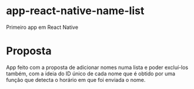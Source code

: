 # app-react-native-name-list
Primeiro app em React Native

# Proposta

App feito com a proposta de adicionar nomes numa lista e poder excluí-los também,
com a ideia do ID único de cada nome que é obtido por uma função que detecta o horário em que foi enviada o nome.
